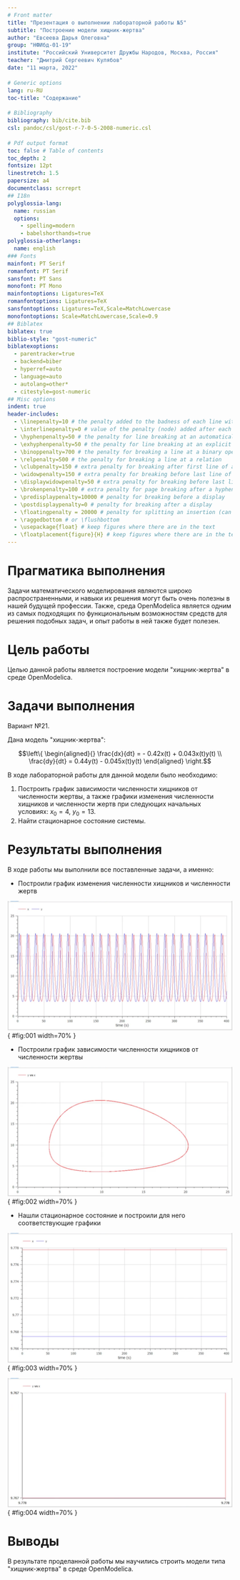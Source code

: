 ```yaml
---
# Front matter
title: "Презентация о выполнении лабораторной работы №5"
subtitle: "Построение модели хищник-жертва"
author: "Евсеева Дарья Олеговна"
group: "НФИбд-01-19"
institute: "Российский Университет Дружбы Народов, Москва, Россия"
teacher: "Дмитрий Сергеевич Кулябов"
date: "11 марта, 2022"

# Generic options
lang: ru-RU
toc-title: "Содержание"

# Bibliography
bibliography: bib/cite.bib
csl: pandoc/csl/gost-r-7-0-5-2008-numeric.csl

# Pdf output format
toc: false # Table of contents
toc_depth: 2
fontsize: 12pt
linestretch: 1.5
papersize: a4
documentclass: scrreprt
## I18n
polyglossia-lang:
  name: russian
  options:
	- spelling=modern
	- babelshorthands=true
polyglossia-otherlangs:
  name: english
### Fonts
mainfont: PT Serif
romanfont: PT Serif
sansfont: PT Sans
monofont: PT Mono
mainfontoptions: Ligatures=TeX
romanfontoptions: Ligatures=TeX
sansfontoptions: Ligatures=TeX,Scale=MatchLowercase
monofontoptions: Scale=MatchLowercase,Scale=0.9
## Biblatex
biblatex: true
biblio-style: "gost-numeric"
biblatexoptions:
  - parentracker=true
  - backend=biber
  - hyperref=auto
  - language=auto
  - autolang=other*
  - citestyle=gost-numeric
## Misc options
indent: true
header-includes:
  - \linepenalty=10 # the penalty added to the badness of each line within a paragraph (no associated penalty node) Increasing the value makes tex try to have fewer lines in the paragraph.
  - \interlinepenalty=0 # value of the penalty (node) added after each line of a paragraph.
  - \hyphenpenalty=50 # the penalty for line breaking at an automatically inserted hyphen
  - \exhyphenpenalty=50 # the penalty for line breaking at an explicit hyphen
  - \binoppenalty=700 # the penalty for breaking a line at a binary operator
  - \relpenalty=500 # the penalty for breaking a line at a relation
  - \clubpenalty=150 # extra penalty for breaking after first line of a paragraph
  - \widowpenalty=150 # extra penalty for breaking before last line of a paragraph
  - \displaywidowpenalty=50 # extra penalty for breaking before last line before a display math
  - \brokenpenalty=100 # extra penalty for page breaking after a hyphenated line
  - \predisplaypenalty=10000 # penalty for breaking before a display
  - \postdisplaypenalty=0 # penalty for breaking after a display
  - \floatingpenalty = 20000 # penalty for splitting an insertion (can only be split footnote in standard LaTeX)
  - \raggedbottom # or \flushbottom
  - \usepackage{float} # keep figures where there are in the text
  - \floatplacement{figure}{H} # keep figures where there are in the text
---
```


# Прагматика выполнения

Задачи математического моделирования являются широко распространенными, и навыки их решения могут быть очень полезны в нашей будущей профессии. Также, среда OpenModelica является одним из самых подходящих по функциональным возможностям средств для решения подобных задач, и опыт работы в ней также будет полезен.

# Цель работы

Целью данной работы является построение модели "хищник-жертва" в среде OpenModelica.

# Задачи выполнения

Вариант №21.

Дана модель "хищник-жертва":

$$\left\{ \begin{aligned}{} \frac{dx}{dt} = - 0.42x(t) + 0.043x(t)y(t) \\ \frac{dy}{dt} = 0.44y(t) - 0.045x(t)y(t) \end{aligned} \right.$$

В ходе лабораторной работы для данной модели было необходимо:

1. Построить график зависимости численности хищников от численности жертвы, а также графики изменения численности хищников и численности жертв при следующих начальных условиях: $x_0 = 4$, $y_0 = 13$.
2. Найти стационарное состояние системы.

# Результаты выполнения

В ходе работы мы выполнили все поставленные задачи, а именно:

- Построили график изменения численности хищников и численности жертв

![График с отображением x и y](../screenshots/5.png){ #fig:001 width=70% }

- Построили график зависимости численности хищников от численности жертвы

![График зависимости](../screenshots/6.png){ #fig:002 width=70% }

- Нашли стационарное состояние и построили для него соответствующие графики

![График с отображением x и y в стационарном состоянии](../screenshots/8.png){ #fig:003 width=70% }

![График зависимости в стационарном состоянии](../screenshots/9.png){ #fig:004 width=70% }

# Выводы

В результате проделанной работы мы научились строить модели типа "хищник-жертва" в среде OpenModelica.
